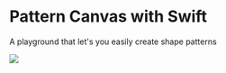 # Pattern Canvas with Swift

A playground that let's you easily create shape patterns

<p aling="center">

<img maxWidth="300" src="https://lh3.googleusercontent.com/L38oeVRuHCfq8B0jTwzWsb_KzTe2eu-L5e0M3b4gNsCWbyZSrefCBIkxZfTZ8UJrVSqY38oREI3q7JLDeSzJesYR5cZ3amSgeU9tB0fj9GVLUqm7PdqhzL9US_1fZBks51-8sQFqxvrMAzQAJJQO-jMDl6GCv76HOQIOsN3U7TcE5Aicp-Yu7Uo_KePlW1SeThL2HuE3FJIKjR-pG5T9KoP-fk-NkxjCGPi7j0RXx74m2uee2OHl3J6y166vOlbTK01onmGc9OOk6QclldaGAm4hsMHBEvIgD-kHl5mlSaaD9m2-p13Ir8WvYey48j4IoauWXYtFgqXrKE0iWPgWNV7EHO8-gvirJkZ1nKUOFx3wX2fnXnUTUjvNBAU2ACKHnefPrKlTWO2MTAcoCvhg-Fj1G6H020qEsvEg7kzQafCaCT56qDsda4CZB-xoRqUU-NeReYQiexeuEeM9F989snlkcgCIL3Lm0aQnvHvtUYdaUIRt3tZYKuyH5s0S0nfL9GU4yW9C21OXFH0l9H3L0toBDjXErQmPwVVvs4kgQEqGl2V8UDyGn9ELPof0HOc8dky5PuKZ=w2842-h1500" />

</p>
